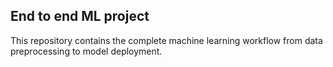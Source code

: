 
## End to end ML project
This repository contains the complete machine learning workflow from data preprocessing to model deployment.
